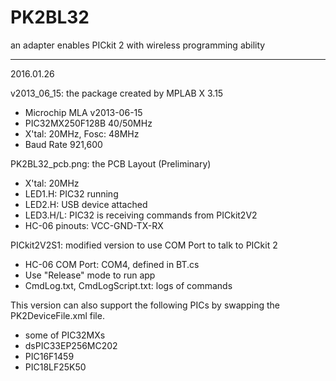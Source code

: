 # PK2BL32
an adapter enables PICkit 2 with wireless programming ability

---------------------------
2016.01.26

v2013_06_15: the package created by MPLAB X 3.15
   - Microchip MLA v2013-06-15
   - PIC32MX250F128B 40/50MHz
   - X'tal: 20MHz, Fosc: 48MHz
   - Baud Rate 921,600

PK2BL32_pcb.png: the PCB Layout (Preliminary)
   - X'tal: 20MHz
   - LED1.H: PIC32 running
   - LED2.H: USB device attached 
   - LED3.H/L: PIC32 is receiving commands from PICkit2V2 
   - HC-06 pinouts: VCC-GND-TX-RX

PICkit2V2S1: modified version to use COM Port to talk to PICkit 2
   - HC-06 COM Port: COM4, defined in BT.cs
   - Use "Release" mode to run app
   - CmdLog.txt, CmdLogScript.txt: logs of commands

This version can also support the following PICs by swapping the PK2DeviceFile.xml file.
   - some of PIC32MXs
   - dsPIC33EP256MC202
   - PIC16F1459
   - PIC18LF25K50
